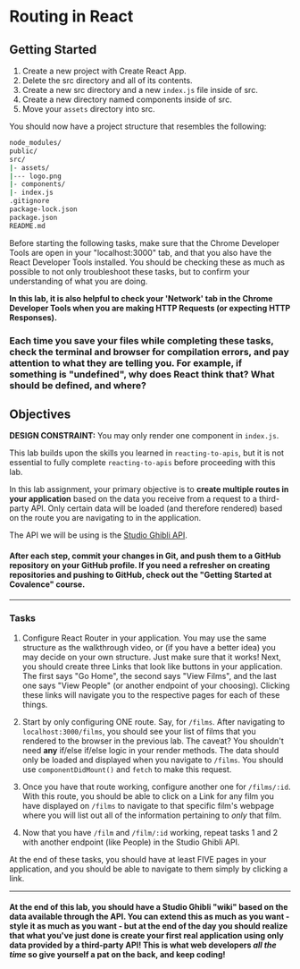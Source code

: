 # Routing in React

## Getting Started
1. Create a new project with Create React App.
2. Delete the src directory and all of its contents.
3. Create a new src directory and a new `index.js` file inside of src.
4. Create a new directory named components inside of src.
5. Move your `assets` directory into src.

You should now have a project structure that resembles the following:
```bash
node_modules/
public/
src/
|- assets/
|--- logo.png
|- components/
|- index.js
.gitignore
package-lock.json
package.json
README.md
```

Before starting the following tasks, make sure that the Chrome Developer Tools are open in your "localhost:3000" tab, and that you also have the React Developer Tools installed. You should be checking these as much as possible to not only troubleshoot these tasks, but to confirm your understanding of what you are doing. 

**In this lab, it is also helpful to check your 'Network' tab in the Chrome Developer Tools when you are making HTTP Requests (or expecting HTTP Responses).**

### Each time you save your files while completing these tasks, check the terminal and browser for compilation errors, and pay attention to what they are telling you. For example, if something is "undefined", why does React think that? What should be defined, and where?

## Objectives
**DESIGN CONSTRAINT:** You may only render one component in `index.js`.

This lab builds upon the skills you learned in `reacting-to-apis`, but it is not essential to fully complete `reacting-to-apis` before proceeding with this lab. 

In this lab assignment, your primary objective is to **create multiple routes in your application** based on the data you receive from a request to a third-party API. Only certain data will be loaded (and therefore rendered) based on the route you are navigating to in the application.

The API we will be using is the [Studio Ghibli API](https://ghibliapi.herokuapp.com/). 

#### After each step, commit your changes in Git, and push them to a GitHub repository on your GitHub profile. If you need a refresher on creating repositories and pushing to GitHub, check out the "Getting Started at Covalence" course.

----

### Tasks
1. Configure React Router in your application. You may use the same structure as the walkthrough video, or (if you have a better idea) you may decide on your own structure. Just make sure that it works! Next, you should create three Links that look like buttons in your application. The first says "Go Home", the second says "View Films", and the last one says "View People" (or another endpoint of your choosing). Clicking these links will navigate you to the respective pages for each of these things.

2. Start by only configuring ONE route. Say, for `/films`. After navigating to `localhost:3000/films`, you should see your list of films that you rendered to the browser in the previous lab. The caveat? You shouldn't need **any** if/else if/else logic in your render methods. The data should only be loaded and displayed when you navigate to `/films`. You should use `componentDidMount()` and `fetch` to make this request.

3. Once you have that route working, configure another one for `/films/:id`. With this route, you should be able to click on a Link for any film you have displayed on `/films` to navigate to that specific film's webpage where you will list out all of the information pertaining to _only_ that film.

4. Now that you have `/film` and `/film/:id` working, repeat tasks 1 and 2 with another endpoint (like People) in the Studio Ghibli API. 

At the end of these tasks, you should have at least FIVE pages in your application, and you should be able to navigate to them simply by clicking a link. 

----

#### At the end of this lab, you should have a Studio Ghibli "wiki" based on the data available through the API. You can extend this as much as you want - style it as much as you want - but at the end of the day you should realize that what you've just done is create your first real application using only data provided by a third-party API! This is what web developers _all the time_ so give yourself a pat on the back, and keep coding!